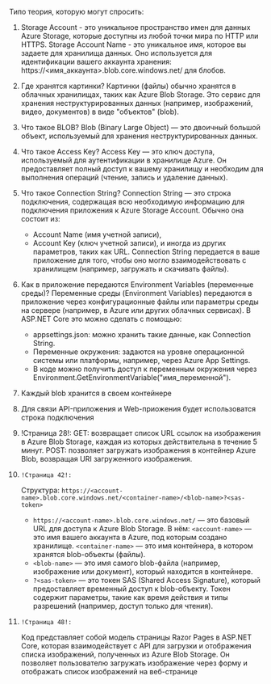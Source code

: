 Типо теория, которую могут спросить:
1) 	Storage Account - это уникальное пространство имен для данных Azure Storage, которые доступны 
из любой точки мира по HTTP или HTTPS.
	Storage Account Name -  это уникальное имя, которое вы задаете для хранилища данных. 
Оно используется для идентификации вашего аккаунта хранения:
	https://<имя_аккаунта>.blob.core.windows.net/ для блобов.

2)	Где хранятся картинки?
	Картинки (файлы) обычно хранятся в облачных хранилищах, таких как Azure Blob Storage. 
Это сервис для хранения неструктурированных данных (например, изображений, видео, документов) 
в виде "объектов" (blob).

3)	Что такое BLOB?
	Blob (Binary Large Object) — это двоичный большой объект, используемый для хранения 
неструктурированных данных.

4)	Что такое Access Key?
	Access Key — это ключ доступа, используемый для аутентификации в хранилище Azure. 
Он предоставляет полный доступ к вашему хранилищу и необходим для выполнения операций
(чтение, запись и удаление данных).

5)	Что такое Connection String?
	Connection String — это строка подключения, содержащая всю необходимую информацию для 
подключения приложения к Azure Storage Account. Обычно она состоит из:
	- Account Name (имя учетной записи),
	- Account Key (ключ учетной записи), и иногда из других параметров, таких как URL.
Connection String передается в ваше приложение для того, чтобы оно могло взаимодействовать 
с хранилищем (например, загружать и скачивать файлы).

6) 	Как в приложение передаются Environment Variables (переменные среды)?
	Переменные среды (Environment Variables) передаются в приложение через конфигурационные 
файлы или параметры среды на сервере (например, в Azure или других облачных сервисах).
	В ASP.NET Core это можно сделать с помощью:
	- appsettings.json: можно хранить такие данные, как Connection String.
	- Переменные окружения: задаются на уровне операционной системы или платформы, 
например, через Azure App Settings.
	- В коде можно получить доступ к переменным окружения через 
Environment.GetEnvironmentVariable("имя_переменной").

7)	Каждый blob хранится в своем контейнере

8)	Для связи API-приложения и Web-приожения будет использоватся строка подключения

9) 	!Страница 28!:
	GET: возвращает список URL ссылок на изображения в Azure Blob Storage, каждая из которых действительна 
в течение 5 минут.
	POST: позволяет загружать изображения в контейнер Azure Blob, возвращая URI загруженного 
изображения.

10) 	!Страница 42!:
	Структура:
	`https://<account-name>.blob.core.windows.net/<container-name>/<blob-name>?<sas-token>`
	- `https://<account-name>.blob.core.windows.net/` — это базовый URL для доступа к Azure Blob Storage. В нём:
		`<account-name>` — это имя вашего аккаунта в Azure, под которым создано хранилище.
		`<container-name>` — это имя контейнера, в котором хранятся blob-объекты (файлы).
	- `<blob-name>` — это имя самого blob-файла (например, изображение или документ), который 
находится в контейнере.
	- `?<sas-token>` — это токен SAS (Shared Access Signature), который предоставляет временный 
доступ к blob-объекту. Токен содержит параметры, такие как время действия и типы разрешений 
(например, доступ только для чтения).

11) 	!Страница 48!:
	Код представляет собой модель страницы Razor Pages в ASP.NET Core, которая взаимодействует 
с API для загрузки и отображения списка изображений, полученных из Azure Blob Storage. Он позволяет
пользователю загружать изображение через форму и отображать список изображений на веб-странице